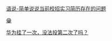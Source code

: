 [语说-简单说说当前校招实习简历存在的问题](https://www.nowcoder.com/feed/main/detail/8d614482613c4a3990bedec562d68eb1?fromPut=jj-github&urlSource=extension-api)

[😁](https://www.nowcoder.com/feed/main/detail/99ff4c7e7df5424f9a5b035ac491c302?fromPut=jj-github&urlSource=extension-api)

[华为挂了一次，没法投第二次了吗？](https://www.nowcoder.com/discuss/585697512023937024?fromPut=jj-github&urlSource=extension-api)